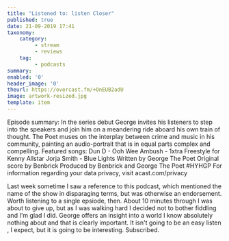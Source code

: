 ```yaml
---
title: "Listened to: listen Closer"
published: true
date: 21-09-2019 17:41
taxonomy:
    category:
         - stream
         - reviews
    tag:
         - podcasts
summary:
enabled: '0'
header_image: '0'
theurl: https://overcast.fm/+OnEUB2adU
image: artwork-resized.jpg
template: item
---
```

 
Episode summary: In the series debut George invites his listeners to step into the speakers and join him on a meandering ride aboard his own train of thought. The Poet muses on the interplay between crime and music in his community, painting an audio-portrait that is in equal parts complex and compelling. Featured songs: Dun D - Ooh Wee Ambush - 1xtra Freestyle for Kenny Allstar Jorja Smith - Blue Lights Written by George The Poet Original score by Benbrick Produced by Benbrick and George The Poet #HYHGP For information regarding your data privacy, visit acast.com/privacy

Last week sometime I saw a reference to this podcast, which mentioned the name of the show in disparaging terms, but was otherwise an endorsement. Worth listening to a single epsiode, then. About 10 minutes through I was about to give up, but as I was walking hard I decided not to bother fiddling and I'm glad I did. George offers an insight into a world I know absolutely nothing about and that is clearly important. It isn't going to be an easy listen , I expect, but it is going to be interesting. Subscribed.